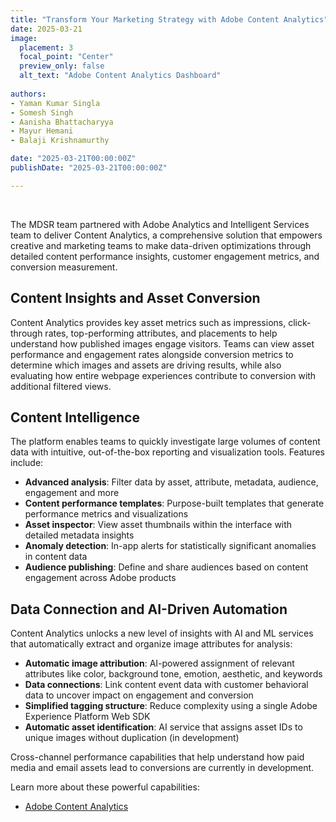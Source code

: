 ```yaml
---
title: "Transform Your Marketing Strategy with Adobe Content Analytics"
date: 2025-03-21
image:
  placement: 3
  focal_point: "Center" 
  preview_only: false
  alt_text: "Adobe Content Analytics Dashboard"
  
authors:
- Yaman Kumar Singla
- Somesh Singh
- Aanisha Bhattacharyya
- Mayur Hemani
- Balaji Krishnamurthy

date: "2025-03-21T00:00:00Z"
publishDate: "2025-03-21T00:00:00Z"

---
```


&nbsp;  

The MDSR team partnered with Adobe Analytics and Intelligent Services team to deliver Content Analytics, a comprehensive solution that empowers creative and marketing teams to make data-driven optimizations through detailed content performance insights, customer engagement metrics, and conversion measurement.

## Content Insights and Asset Conversion

Content Analytics provides key asset metrics such as impressions, click-through rates, top-performing attributes, and placements to help understand how published images engage visitors. Teams can view asset performance and engagement rates alongside conversion metrics to determine which images and assets are driving results, while also evaluating how entire webpage experiences contribute to conversion with additional filtered views.

## Content Intelligence

The platform enables teams to quickly investigate large volumes of content data with intuitive, out-of-the-box reporting and visualization tools. Features include:

- **Advanced analysis**: Filter data by asset, attribute, metadata, audience, engagement and more
- **Content performance templates**: Purpose-built templates that generate performance metrics and visualizations
- **Asset inspector**: View asset thumbnails within the interface with detailed metadata insights
- **Anomaly detection**: In-app alerts for statistically significant anomalies in content data
- **Audience publishing**: Define and share audiences based on content engagement across Adobe products

## Data Connection and AI-Driven Automation

Content Analytics unlocks a new level of insights with AI and ML services that automatically extract and organize image attributes for analysis:

- **Automatic image attribution**: AI-powered assignment of relevant attributes like color, background tone, emotion, aesthetic, and keywords
- **Data connections**: Link content event data with customer behavioral data to uncover impact on engagement and conversion
- **Simplified tagging structure**: Reduce complexity using a single Adobe Experience Platform Web SDK
- **Automatic asset identification**: AI service that assigns asset IDs to unique images without duplication (in development)

Cross-channel performance capabilities that help understand how paid media and email assets lead to conversions are currently in development.

Learn more about these powerful capabilities:
- [Adobe Content Analytics](https://business.adobe.com/in/products/adobe-analytics/content-analytics.html) 